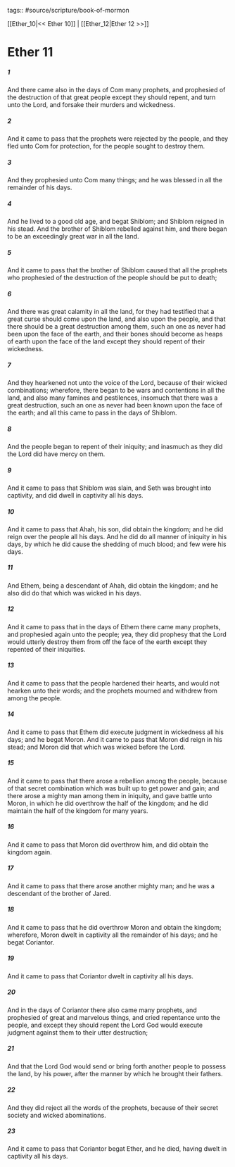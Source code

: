 tags:: #source/scripture/book-of-mormon

[[Ether_10|<< Ether 10]] | [[Ether_12|Ether 12 >>]]

# Ether 11

##### 1

And there came also in the days of Com many prophets, and prophesied of the destruction of that great people except they should repent, and turn unto the Lord, and forsake their murders and wickedness.

##### 2

And it came to pass that the prophets were rejected by the people, and they fled unto Com for protection, for the people sought to destroy them.

##### 3

And they prophesied unto Com many things; and he was blessed in all the remainder of his days.

##### 4

And he lived to a good old age, and begat Shiblom; and Shiblom reigned in his stead. And the brother of Shiblom rebelled against him, and there began to be an exceedingly great war in all the land.

##### 5

And it came to pass that the brother of Shiblom caused that all the prophets who prophesied of the destruction of the people should be put to death;

##### 6

And there was great calamity in all the land, for they had testified that a great curse should come upon the land, and also upon the people, and that there should be a great destruction among them, such an one as never had been upon the face of the earth, and their bones should become as heaps of earth upon the face of the land except they should repent of their wickedness.

##### 7

And they hearkened not unto the voice of the Lord, because of their wicked combinations; wherefore, there began to be wars and contentions in all the land, and also many famines and pestilences, insomuch that there was a great destruction, such an one as never had been known upon the face of the earth; and all this came to pass in the days of Shiblom.

##### 8

And the people began to repent of their iniquity; and inasmuch as they did the Lord did have mercy on them.

##### 9

And it came to pass that Shiblom was slain, and Seth was brought into captivity, and did dwell in captivity all his days.

##### 10

And it came to pass that Ahah, his son, did obtain the kingdom; and he did reign over the people all his days. And he did do all manner of iniquity in his days, by which he did cause the shedding of much blood; and few were his days.

##### 11

And Ethem, being a descendant of Ahah, did obtain the kingdom; and he also did do that which was wicked in his days.

##### 12

And it came to pass that in the days of Ethem there came many prophets, and prophesied again unto the people; yea, they did prophesy that the Lord would utterly destroy them from off the face of the earth except they repented of their iniquities.

##### 13

And it came to pass that the people hardened their hearts, and would not hearken unto their words; and the prophets mourned and withdrew from among the people.

##### 14

And it came to pass that Ethem did execute judgment in wickedness all his days; and he begat Moron. And it came to pass that Moron did reign in his stead; and Moron did that which was wicked before the Lord.

##### 15

And it came to pass that there arose a rebellion among the people, because of that secret combination which was built up to get power and gain; and there arose a mighty man among them in iniquity, and gave battle unto Moron, in which he did overthrow the half of the kingdom; and he did maintain the half of the kingdom for many years.

##### 16

And it came to pass that Moron did overthrow him, and did obtain the kingdom again.

##### 17

And it came to pass that there arose another mighty man; and he was a descendant of the brother of Jared.

##### 18

And it came to pass that he did overthrow Moron and obtain the kingdom; wherefore, Moron dwelt in captivity all the remainder of his days; and he begat Coriantor.

##### 19

And it came to pass that Coriantor dwelt in captivity all his days.

##### 20

And in the days of Coriantor there also came many prophets, and prophesied of great and marvelous things, and cried repentance unto the people, and except they should repent the Lord God would execute judgment against them to their utter destruction;

##### 21

And that the Lord God would send or bring forth another people to possess the land, by his power, after the manner by which he brought their fathers.

##### 22

And they did reject all the words of the prophets, because of their secret society and wicked abominations.

##### 23

And it came to pass that Coriantor begat Ether, and he died, having dwelt in captivity all his days.
